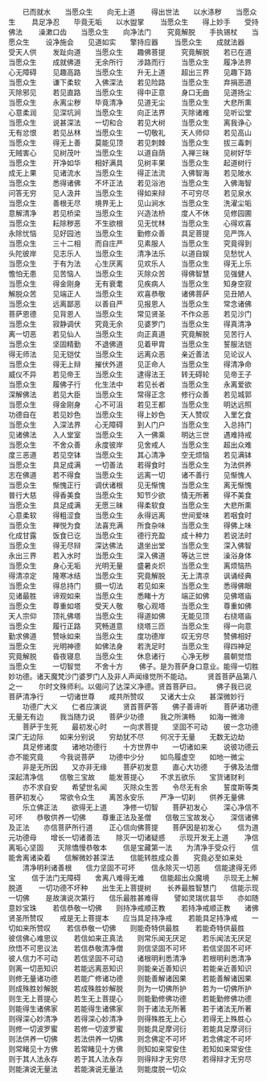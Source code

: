 <!-- { "loadSidebar": true } -->
　　已而就水　　当愿众生　　向无上道
　　得出世法　　以水涤秽　　当愿众生
　　具足净忍　　毕竟无垢　　以水盥掌
　　当愿众生　　得上妙手　　受持佛法
　　澡漱口齿　　当愿众生　　向净法门
　　究竟解脱　　手执锡杖　　当愿众生
　　设净施会　　见道如实　　擎持应器
　　当愿众生　　成就法器　　受天人供
　　发趾向道　　当愿众生　　趣佛菩提
　　究竟解脱　　若已在道　　当愿众生
　　成就佛道　　无余所行　　涉路而行
　　当愿众生　　履净法界　　心无障碍
　　见趣高路　　当愿众生　　升无上道
　　超出三界　　见趣下路　　当愿众生
　　谦下柔软　　入佛深法　　若见险路
　　当愿众生　　弃捐恶道　　灭除邪见
　　若见直路　　当愿众生　　得中正意
　　身口无曲　　见道扬尘　　当愿众生
　　永离尘秽　　毕竟清净　　见道无尘
　　当愿众生　　大悲所熏　　心意柔润
　　见深坑涧　　当愿众生　　向正法界
　　灭除诸难　　见听讼堂　　当愿众生
　　说甚深法　　一切和合　　若见大树
　　当愿众生　　离我诤心　　无有忿恨
　　若见丛林　　当愿众生　　一切敬礼
　　天人师仰　　若见高山　　当愿众生
　　得无上善　　莫能见顶　　若见刺棘
　　当愿众生　　拔三毒刺　　无贼害心
　　见树茂叶　　当愿众生　　以道自荫
　　入禅三昧　　见树好华　　当愿众生
　　开净如华　　相好满具　　见树丰果
　　当愿众生　　起道树行　　成无上果
　　见诸流水　　当愿众生　　得正法流
　　入佛智海　　若见陂水　　当愿众生
　　悉得诸佛　　不坏正法　　若见浴池
　　当愿众生　　入佛海智　　问答无穷
　　见人汲井　　当愿众生　　得如来辩
　　不可穷尽　　若见泉水　　当愿众生
　　善根无尽　　境界无上　　见山涧水
　　当愿众生　　洗濯尘垢　　意解清净
　　若见桥梁　　当愿众生　　兴造法桥
　　度人不休　　见修园圃　　当愿众生
　　耘除秽恶　　不生欲根　　见无忧林
　　当愿众生　　心得欢喜　　永除忧恼
　　见好园池　　当愿众生　　勤修众善
　　具足菩提　　见严饰人　　当愿众生
　　三十二相　　而自庄严　　见素服人
　　当愿众生　　究竟得到　　头陀彼岸
　　见志乐人　　当愿众生　　清净法乐
　　以道自娱　　见愁忧人　　当愿众生
　　于有为法　　心生厌离　　见欢乐人
　　当愿众生　　得无上乐　　憺怕无患
　　见苦恼人　　当愿众生　　灭除众苦
　　得佛智慧　　见强健人　　当愿众生
　　得金刚身　　无有衰耄　　见疾病人
　　当愿众生　　知身空寂　　解脱众苦
　　见端正人　　当愿众生　　欢喜恭敬
　　诸佛菩萨　　见丑陋人　　当愿众生
　　远离鄙恶　　以善自严　　见报恩人
　　当愿众生　　常念诸佛　　菩萨恩德
　　见背恩人　　当愿众生　　常见贤圣
　　不作众恶　　若见沙门　　当愿众生
　　寂静调伏　　究竟无余　　见婆罗门
　　当愿众生　　得真清净　　离一切恶
　　若见仙人　　当愿众生　　向正真道
　　究竟解脱　　见苦行人　　当愿众生
　　坚固精勤　　不退佛道　　见着甲胄
　　当愿众生　　誓服法铠　　得无师法
　　见无铠仗　　当愿众生　　远离众恶
　　亲近善法　　见论议人　　当愿众生
　　得无上辩　　摧伏外道　　见正命人
　　当愿众生　　得清净命　　威仪不异
　　若见帝王　　当愿众生　　逮得法王
　　转无碍轮　　见帝王子　　当愿众生
　　履佛子行　　化生法中　　若见长者
　　当愿众生　　永离爱欲　　深解佛法
　　若见大臣　　当愿众生　　常得正念
　　修行众善　　若见城郭　　当愿众生
　　得金刚身　　心不可沮　　若见王都
　　当愿众生　　明达远照　　功德自在
　　若见妙色　　当愿众生　　得上妙色
　　天人赞叹　　入里乞食　　当愿众生
　　入深法界　　心无障碍　　到人门户
　　当愿众生　　入总持门　　见诸佛法
　　入人堂室　　当愿众生　　入一佛乘
　　明达三世　　遇难持戒　　当愿众生
　　不舍众善　　永度彼岸　　见舍戒人
　　当愿众生　　超出众难　　度三恶道
　　若见空钵　　当愿众生　　其心清净
　　空无烦恼　　若见满钵　　当愿众生
　　具足成满　　一切善法　　若得食时
　　当愿众生　　为法供养　　志在佛道
　　若不得食　　当愿众生　　远离一切
　　诸不善行　　见惭愧人　　当愿众生
　　惭愧正行　　调伏诸根　　见无惭愧
　　当愿众生　　离无惭愧　　普行大慈
　　得香美食　　当愿众生　　知节少欲
　　情无所著　　得不美食　　当愿众生
　　具足成满　　无愿三昧　　得柔软食
　　当愿众生　　大悲所熏　　心意柔软
　　得粗涩食　　当愿众生　　永得远离
　　世间爱味　　若咽食时　　当愿众生
　　禅悦为食　　法喜充满　　所食杂味
　　当愿众生　　得佛上味　　化成甘露
　　饭食已讫　　当愿众生　　德行充盈
　　成十种力　　若说法时　　当愿众生
　　得无尽辩　　深达佛法　　退坐出堂
　　当愿众生　　深入佛智　　永出三界
　　若入水时　　当愿众生　　深入佛道
　　等达三世　　澡浴身体　　当愿众生
　　身心无垢　　光明无量　　盛暑炎炽
　　当愿众生　　离烦恼热　　得清凉定
　　隆寒冰结　　当愿众生　　究竟解脱
　　无上清凉　　讽诵经典　　当愿众生
　　得总持门　　摄一切法　　若见如来
　　当愿众生　　悉得佛眼　　见诸最胜
　　谛观如来　　当愿众生　　悉睹十方
　　端正如佛　　见佛塔庙　　当愿众生
　　尊重如塔　　受天人敬　　敬心观塔
　　当愿众生　　尊重如佛　　天人宗仰
　　顶礼佛塔　　当愿众生　　得道如佛
　　无能见顶　　右绕塔庙　　当愿众生
　　履行正路　　究畅道意　　绕塔三匝
　　当愿众生　　得一向意　　勤求佛道
　　赞咏如来　　当愿众生　　度功德岸
　　叹无穷尽　　赞佛相好　　当愿众生
　　光明神德　　如佛法身　　若洗足时
　　当愿众生　　得四神足　　究竟解脱
　　昏夜寝息　　当愿众生　　休息诸行
　　心净无秽　　晨朝觉悟　　当愿众生
　　一切智觉　　不舍十方
　　佛子。是为菩萨身口意业。能得一切胜妙功德。诸天魔梵沙门婆罗门人及非人声闻缘觉所不能动。
　　贤首菩萨品第八之一
　　尔时文殊师利。以偈问了达深义净德。贤首菩萨曰。
　　佛子我已说　　菩萨清净行
　　一切诸世尊　　咸共所赞叹
　　又诸大士众　　甚深微妙行
　　功德广大义　　仁者应演说
　　贤首菩萨答　　佛子善谛听
　　菩萨诸功德　　无量无有边
　　我当随力说　　菩萨少功德
　　我之所演畅　　如海一微渧
　　菩萨于生死　　最初发心时
　　一向求菩提　　坚固不可动
　　彼一念功德　　深广无边际
　　如来分别说　　穷劫犹不尽
　　何况于无量　　无数无边劫
　　具足修诸度　　诸地功德行
　　十方世界中　　一切诸如来
　　说彼功德云　　亦不能究竟
　　今我说菩萨　　功德中少分
　　如鸟履虚空　　如地一微尘
　　非是无所因　　又亦非无缘
　　菩萨初发意　　直心大功德
　　于佛及法僧　　深起清净信
　　信敬三宝故　　能发菩提心
　　不求五欲乐　　宝货诸财利
　　亦不求自安　　希望世名闻
　　灭除众生苦　　令尽无有余
　　誓度斯等类　　菩萨初发心
　　常欲令众生　　离苦永安乐
　　严净一切刹　　供养无量佛
　　乐立佛正法　　欲得无上道
　　净修一切智　　菩萨初发心
　　深心净信不可坏　　恭敬供养一切佛
　　尊重正法及圣僧　　信敬三宝故发心
　　深信诸佛及正法　　亦信菩萨所行道
　　正心信向佛菩提　　菩萨因是初发心
　　信为道元功德母　　增长一切诸善法
　　除灭一切诸疑惑　　示现开发无上道
　　净信离垢心坚固　　灭除憍慢恭敬本
　　信是宝藏第一法　　为清净手受众行
　　信能舍离诸染着　　信解微妙甚深法
　　信能转胜成众善　　究竟必至如来处
　　清净明利诸善根　　信力坚固不可坏
　　信永除灭一切恶　　信能逮得无师宝
　　信于法门无障碍　　舍离八难得无难
　　信能超出众魔境　　示现无上解脱道
　　一切功德不坏种　　出生无上菩提树
　　长养最胜智慧门　　信能示现一切佛
　　是故演说次第行　　信乐最胜甚难得
　　譬如灵瑞优昙华　　亦如随意妙宝珠
　　若信恭敬一切佛　　则持净戒顺正教
　　若持净戒顺正教　　诸佛贤圣所赞叹
　　戒是无上菩提本　　应当具足持净戒
　　若能具足持净戒　　一切如来所赞叹
　　若信恭敬一切佛　　则能奇特供最胜
　　若能奇特供最胜　　彼信佛心难思议
　　若信如来正真法　　则常乐闻无厌足
　　若乐闻法无厌足　　欣悟不可思议法
　　若信恭敬清净僧　　则信坚固不可坏
　　若信坚固不可坏　　彼人信力不可动
　　若信坚固不可动　　诸根明利悉清净
　　若根明利悉清净　　则离一切恶知识
　　若能远离恶知识　　则能亲近善知识
　　若能亲近善知识　　则修无量诸功德
　　若能广修诸功德　　则能善解诸因果
　　若能善解诸因果　　则成殊胜妙解脱
　　若成殊胜妙解脱　　则为一切佛所护
　　若为一切佛所护　　则生无上菩提心
　　若生无上菩提心　　则能勤修佛功德
　　若能勤修佛功德　　则能得生诸佛家
　　若能得生诸佛家　　则于诸法无所著
　　若于诸法无所著　　则得深心妙清净
　　若得深心妙清净　　则得殊胜无上心
　　若得无上殊胜心　　则修一切波罗蜜
　　若修一切波罗蜜　　则能具足摩诃衍
　　若能具足摩诃衍　　则法供养一切佛
　　若法供养一切佛　　则念佛定不可坏
　　若念佛定不可坏　　则常睹见十方佛
　　若常睹见十方佛　　则知如来常安住
　　若知如来常安住　　则于其人法永存
　　若于其人法永存　　则得辩才无穷尽
　　若得辩才无穷尽　　则能演说无量法
　　若能演说无量法　　则能度脱一切众
